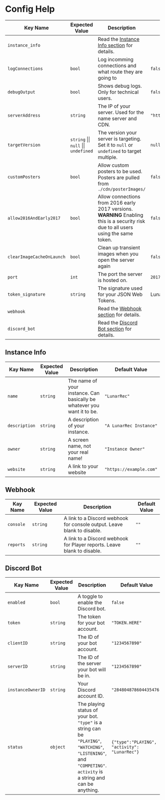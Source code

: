 # Config Help

| Key Name                | Expected Value                        | Description                                                                                                                          | Default Value                          |
|-------------------------|---------------------------------------|--------------------------------------------------------------------------------------------------------------------------------------|----------------------------------------|
| `instance_info`         |                                       | Read the [Instance Info section](#instance-info) for details.                                                                                          |                                        |
| `logConnections`        | `bool`                                | Log incomming connections and what route they are going to                                                                           | `false`                                |
| `debugOutput`           | `bool`                                | Shows debug logs. Only for technical users.                                                                                          | `false`                                |
| `serverAddress`         | `string`                              | The IP of your server. Used for the name server and CDN.                                                                             | `"http://localhost:2017"`              |
| `targetVersion`         | `string` \|\| `null` \|\| `undefined` | The version your server is targeting.  Set it to `null` or `undefined` to target multiple.                                           | `null`                                 |
| `customPosters`         | `bool`                                | Allow custom posters to be used. Posters are pulled from `./cdn/posterImages/`                                                       | `false`                                |
| `allow2016AndEarly2017` | `bool`                                | Allow connections from 2016 early 2017 versions. **WARNING** Enabling this is a security risk due to all users using the same token. | `false`                                |
| `clearImageCacheOnLaunch` | `bool`                                | Clean up transient images when you open the server again | `false`                                |
| `port`                  | `int`                                 | The port the server is hosted on.                                                                                                    | `2017`                                 |
| `token_signature`       | `string`                              | The signature used for your JSON Web Tokens.                                                                                         | LunarRec_ReplaceMeWithSomethingElsePlz |
| `webhook`               |                                       | Read the [Webhook section](#webhook) for details.                                                                                                |                                        |
| `discord_bot`           |                                       | Read the [Discord Bot section](#discord-bot) for details.                                                                                            |                                        |

## Instance Info

| Kay Name      | Expected Value | Description                                                             | Default Value           |
|---------------|----------------|-------------------------------------------------------------------------|-------------------------|
| `name`        | `string`       | The name of your instance. Can basically be whatever you want it to be. | `"LunarRec"`            |
| `description` | `string`       | A description of your instance.                                         | `"A LunarRec Instance"` |
| `owner`       | `string`       | A screen name, not your real name!                                      | `"Instance Owner"`      |
| `website`     | `string`       | A link to your website                                                  | `"https://example.com"` |

## Webhook

| Kay Name  | Expected Value | Description                                                             | Default Value |
|-----------|----------------|-------------------------------------------------------------------------|---------------|
| `console` | `string`       | A link to a Discord webhook for console output. Leave blank to disable. | `""`          |
| `reports` | `string`       | A link to a Discord webhook for Player reports. Leave blank to disable. | `""`          |

## Discord Bot

| Kay Name          | Expected Value | Description                                                                                                                             | Default Value                                |
|-------------------|----------------|-----------------------------------------------------------------------------------------------------------------------------------------|----------------------------------------------|
| `enabled`         | `bool`         | A toggle to enable the Discord bot.                                                                                                     | `false`                                      |
| `token`           | `string`       | The token for your bot account.                                                                                                         | `"TOKEN.HERE"`                               |
| `clientID`        | `string`       | The ID of your bot account.                                                                                                             | `"1234567890"`                               |
| `serverID`        | `string`       | The ID of the server your bot will be in.                                                                                               | `"1234567890"`                               |
| `instanceOwnerID` | `string`       | Your Discord account ID.                                                                                                                | `"284804878604435476"`                       |
| `status`          | `object`       | The playing status of your bot. `"type"` is a string can be `"PLAYING"`, `"WATCHING"`, `"LISTENING"`, and `"COMPETING"`. `activity` is a string and can be anything. | `{"type":"PLAYING", "activity": "LunarRec"}` |